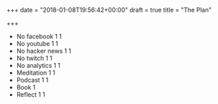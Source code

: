 +++
date = "2018-01-08T19:56:42+00:00"
draft = true
title = "The Plan"

+++
* No facebook 1 1
* No youtube 1 1
* No hacker news 1 1
* No twitch 1 1
* No analytics 1 1
* Meditation 1 1
* Podcast 1 1
* Book 1
* Reflect 1 1
